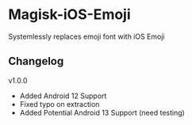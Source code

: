 # Magisk-iOS-Emoji
Systemlessly replaces emoji font with iOS Emoji 

## Changelog
v1.0.0
- Added Android 12 Support
- Fixed typo on extraction
- Added Potential Android 13 Support (need testing)
